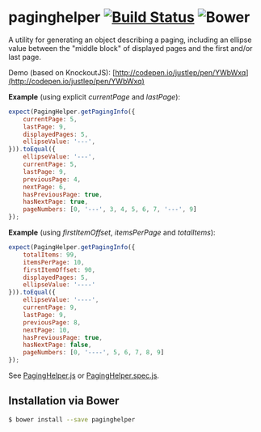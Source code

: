 # paginghelper [![Build Status](https://travis-ci.org/justlep/paginghelper.svg?branch=master)](https://travis-ci.org/justlep/paginghelper) ![Bower](https://badge.fury.io/bo/paginghelper.svg)
A utility for generating an object describing a paging, including an ellipse value between the "middle block" of displayed pages and the first and/or last page. 

Demo (based on KnockoutJS): [http://codepen.io/justlep/pen/YWbWxq](http://codepen.io/justlep/pen/YWbWxq)

**Example** (using explicit *currentPage* and *lastPage*):
```javascript
expect(PagingHelper.getPagingInfo({
    currentPage: 5,
    lastPage: 9,
    displayedPages: 5,
    ellipseValue: '---',
})).toEqual({
    ellipseValue: '---',
    currentPage: 5,
    lastPage: 9,
    previousPage: 4,
    nextPage: 6,
    hasPreviousPage: true,
    hasNextPage: true,
    pageNumbers: [0, '---', 3, 4, 5, 6, 7, '---', 9]
});
```

**Example** (using *firstItemOffset*, *itemsPerPage* and *totalItems*):
```javascript
expect(PagingHelper.getPagingInfo({
    totalItems: 99,
    itemsPerPage: 10,
    firstItemOffset: 90,
    displayedPages: 5,
    ellipseValue: '----'
})).toEqual({
    ellipseValue: '----',
    currentPage: 9,
    lastPage: 9,
    previousPage: 8,
    nextPage: 10,
    hasPreviousPage: true,
    hasNextPage: false,
    pageNumbers: [0, '----', 5, 6, 7, 8, 9]
});
```

See [PagingHelper.js](./src/PagingHelper.js) or [PagingHelper.spec.js](./spec/PagingHelper.spec.js).

## Installation via Bower
```sh
$ bower install --save paginghelper
```


